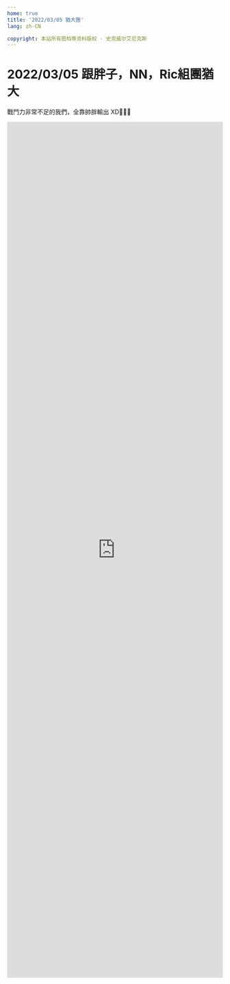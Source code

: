 ```yaml
---
home: true
title: '2022/03/05 猶大團'
lang: zh-CN

copyright: 本站所有图档等资料版权 - 史克威尔艾尼克斯
---
```


# 2022/03/05 跟胖子，NN，Ric組團猶大

戰鬥力非常不足的我們，全靠帥胖輸出 XD🤣🤣🤣

<iframe style="width: 100%; height: 50vh; min-height: 600px" src="https://www.youtube.com/embed/ZTElsQ8QHQg" title="YouTube video player" frameborder="0" allow="accelerometer; autoplay; clipboard-write; encrypted-media; gyroscope; picture-in-picture" allowfullscreen></iframe>